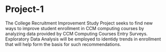 # Project-1
The College Recruitment Improvement Study Project seeks to find new ways to improve student enrollment in CCM computing courses by analyzing data provided by CCM Computing Courses Entry Surveys. Exploratory Data Analysis will be employed to identidy trends in enrollment that will help form the basis for such recommendations. 
